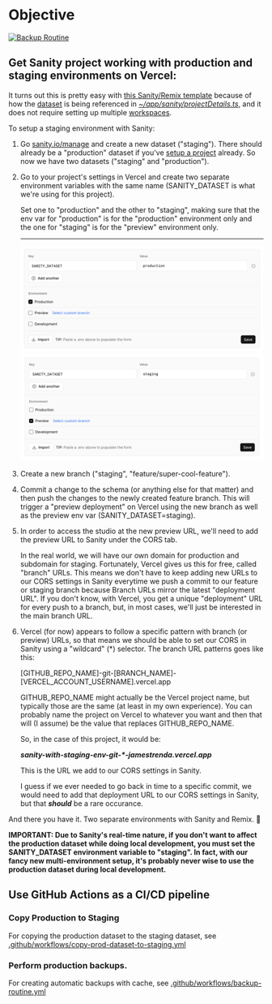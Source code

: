 # Objective

[![Backup Routine](https://github.com/jamestrenda/sanity-with-staging-env/actions/workflows/backup-routine.yml/badge.svg?event=workflow_run)](https://github.com/jamestrenda/sanity-with-staging-env/actions/workflows/backup-routine.yml)

## Get Sanity project working with production and staging environments on Vercel:

It turns out this is pretty easy with [this Sanity/Remix template](https://github.com/SimeonGriggs/sanity-remix-template) because of how the [dataset](https://www.sanity.io/docs/datasets) is being referenced in [_~/app/sanity/projectDetails.ts_](https://github.com/jamestrenda/sanity-with-staging-env/blob/main/app/sanity/projectDetails.ts), and it does not require setting up multiple [workspaces](https://www.sanity.io/docs/workspaces).

To setup a staging environment with Sanity:

1. Go [sanity.io/manage](https://sanity.io/manage) and create a new dataset ("staging"). There should already be a "production" dataset if you've [setup a project](https://www.sanity.io/docs/init) already. So now we have two datasets ("staging" and "production").
2. Go to your project's settings in Vercel and create two separate environment variables with the same name (SANITY_DATASET is what we're using for this project).

   Set one to "production" and the other to "staging", making sure that the env var for "production" is for the "production" environment only and the one for "staging" is for the "preview" environment only.

   ***

   ![creating a production-only environment variable on Vercel](img/vercel-env-var-production-only.png)
   ![creating a preview-only environment variable on Vercel](img/vercel-env-var-preview-only.png)

3. Create a new branch ("staging", "feature/super-cool-feature").
4. Commit a change to the schema (or anything else for that matter) and then push the changes to the newly created feature branch.
   This will trigger a "preview deployment" on Vercel using the new branch as well as the preview env var (SANITY_DATASET=staging).
5. In order to access the studio at the new preview URL, we'll need to add the preview URL to Sanity under the CORS tab.

   In the real world, we will have our own domain for production and subdomain for staging. Fortunately, Vercel gives us this for free, called "branch" URLs. This means we don't have to keep adding new URLs to our CORS settings in Sanity everytime we push a commit to our feature or staging branch because Branch URLs mirror the latest "deployment URL". If you don't know, with Vercel, you get a unique "deployment" URL for every push to a branch, but, in most cases, we'll just be interested in the main branch URL.

6. Vercel (for now) appears to follow a specific pattern with branch (or preview) URLs, so that means we should be able to set our CORS in Sanity using a "wildcard" (\*) selector. The branch URL patterns goes like this:

   [GITHUB_REPO_NAME]-git-[BRANCH_NAME]-[VERCEL_ACCOUNT_USERNAME].vercel.app

   GITHUB_REPO_NAME might actually be the Vercel project name, but typically those are the same (at least in my own experience). You can probably name the project on Vercel to whatever you want and then that will (I assume) be the value that replaces GITHUB_REPO_NAME.

   So, in the case of this project, it would be:

   **_sanity-with-staging-env-git-\*-jamestrenda.vercel.app_**

   This is the URL we add to our CORS settings in Sanity.

   I guess if we ever needed to go back in time to a specific commit, we would need to add that deployment URL to our CORS settings in Sanity, but that **_should_** be a rare occurance.

And there you have it. Two separate environments with Sanity and Remix. :partying_face:

**IMPORTANT: Due to Sanity's real-time nature, if you don't want to affect the production dataset while doing local development, you must set the SANITY_DATASET environment variable to "staging". In fact, with our fancy new multi-environment setup, it's probably never wise to use the production dataset during local development.**

## Use GitHub Actions as a CI/CD pipeline

### Copy Production to Staging

For copying the production dataset to the staging dataset, see [.github/workflows/copy-prod-dataset-to-staging.yml](https://github.com/jamestrenda/sanity-with-staging-env/blob/main/.github/workflows/copy-prod-dataset-to-staging.yml)

### Perform production backups.

For creating automatic backups with cache, see [.github/workflows/backup-routine.yml](https://github.com/jamestrenda/sanity-with-staging-env/blob/main/.github/workflows/backup-routine.yml)
